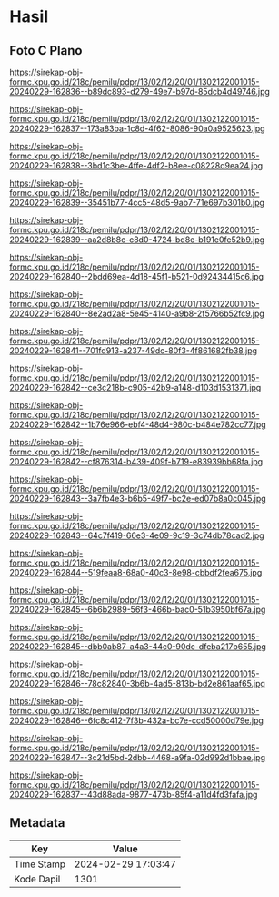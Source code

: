 # Hasil

## Foto C Plano

https://sirekap-obj-formc.kpu.go.id/218c/pemilu/pdpr/13/02/12/20/01/1302122001015-20240229-162836--b89dc893-d279-49e7-b97d-85dcb4d49746.jpg

https://sirekap-obj-formc.kpu.go.id/218c/pemilu/pdpr/13/02/12/20/01/1302122001015-20240229-162837--173a83ba-1c8d-4f62-8086-90a0a9525623.jpg

https://sirekap-obj-formc.kpu.go.id/218c/pemilu/pdpr/13/02/12/20/01/1302122001015-20240229-162838--3bd1c3be-4ffe-4df2-b8ee-c08228d9ea24.jpg

https://sirekap-obj-formc.kpu.go.id/218c/pemilu/pdpr/13/02/12/20/01/1302122001015-20240229-162839--35451b77-4cc5-48d5-9ab7-71e697b301b0.jpg

https://sirekap-obj-formc.kpu.go.id/218c/pemilu/pdpr/13/02/12/20/01/1302122001015-20240229-162839--aa2d8b8c-c8d0-4724-bd8e-b191e0fe52b9.jpg

https://sirekap-obj-formc.kpu.go.id/218c/pemilu/pdpr/13/02/12/20/01/1302122001015-20240229-162840--2bdd69ea-4d18-45f1-b521-0d92434415c6.jpg

https://sirekap-obj-formc.kpu.go.id/218c/pemilu/pdpr/13/02/12/20/01/1302122001015-20240229-162840--8e2ad2a8-5e45-4140-a9b8-2f5766b52fc9.jpg

https://sirekap-obj-formc.kpu.go.id/218c/pemilu/pdpr/13/02/12/20/01/1302122001015-20240229-162841--701fd913-a237-49dc-80f3-4f861682fb38.jpg

https://sirekap-obj-formc.kpu.go.id/218c/pemilu/pdpr/13/02/12/20/01/1302122001015-20240229-162842--ce3c218b-c905-42b9-a148-d103d1531371.jpg

https://sirekap-obj-formc.kpu.go.id/218c/pemilu/pdpr/13/02/12/20/01/1302122001015-20240229-162842--1b76e966-ebf4-48d4-980c-b484e782cc77.jpg

https://sirekap-obj-formc.kpu.go.id/218c/pemilu/pdpr/13/02/12/20/01/1302122001015-20240229-162842--cf876314-b439-409f-b719-e83939bb68fa.jpg

https://sirekap-obj-formc.kpu.go.id/218c/pemilu/pdpr/13/02/12/20/01/1302122001015-20240229-162843--3a7fb4e3-b6b5-49f7-bc2e-ed07b8a0c045.jpg

https://sirekap-obj-formc.kpu.go.id/218c/pemilu/pdpr/13/02/12/20/01/1302122001015-20240229-162843--64c7f419-66e3-4e09-9c19-3c74db78cad2.jpg

https://sirekap-obj-formc.kpu.go.id/218c/pemilu/pdpr/13/02/12/20/01/1302122001015-20240229-162844--519feaa8-68a0-40c3-8e98-cbbdf2fea675.jpg

https://sirekap-obj-formc.kpu.go.id/218c/pemilu/pdpr/13/02/12/20/01/1302122001015-20240229-162845--6b6b2989-56f3-466b-bac0-51b3950bf67a.jpg

https://sirekap-obj-formc.kpu.go.id/218c/pemilu/pdpr/13/02/12/20/01/1302122001015-20240229-162845--dbb0ab87-a4a3-44c0-90dc-dfeba217b655.jpg

https://sirekap-obj-formc.kpu.go.id/218c/pemilu/pdpr/13/02/12/20/01/1302122001015-20240229-162846--78c82840-3b6b-4ad5-813b-bd2e861aaf65.jpg

https://sirekap-obj-formc.kpu.go.id/218c/pemilu/pdpr/13/02/12/20/01/1302122001015-20240229-162846--6fc8c412-7f3b-432a-bc7e-ccd50000d79e.jpg

https://sirekap-obj-formc.kpu.go.id/218c/pemilu/pdpr/13/02/12/20/01/1302122001015-20240229-162847--3c21d5bd-2dbb-4468-a9fa-02d992d1bbae.jpg

https://sirekap-obj-formc.kpu.go.id/218c/pemilu/pdpr/13/02/12/20/01/1302122001015-20240229-162837--43d88ada-9877-473b-85f4-a11d4fd3fafa.jpg


## Metadata

| Key        | Value               |
| ---------- | ------------------- |
| Time Stamp | 2024-02-29 17:03:47 |
| Kode Dapil | 1301                |



